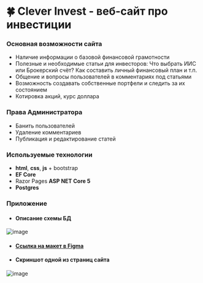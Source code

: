 # 🍀 Clever Invest - веб-сайт про инвестиции

### Основная возможности сайта
- Наличие информации о базовой финансовой грамотности
- Полезные и необходимые статьи для инвесторов: Что выбрать ИИС или Брокерский счёт? Как составить личный финансовый план и т.п. 
- Общение и вопросы пользователей в комментариях под статьями
- Возможность создавать собственные портфели и следить за их состоянием
- Котировка акций, курс доллара

### Права Администратора
- Банить пользователей
- Удаление комментариев
- Публикация и редактирование статей

### Используемые технологии
- **html**, **css**, **js** + bootstrap
- **EF Core**
- Razor Pages **ASP NET Core 5**
- **Postgres**

### Приложение
- #### Описание схемы БД
![image](https://drive.google.com/uc?export=view&id=15LWRdJTMz-v6AT_AGYKZD9TkZ7kj3kfx)
- #### [Ссылка на макет в Figma](https://www.figma.com/file/VeJtpMU3H2NqVJirSQDWX8/ClevInvest?node-id=0%3A1)
- #### Скриншот одной из страниц сайта
![image](https://drive.google.com/uc?export=view&id=1jtMf4NWNFrvHr-nb1UVAPB56k35W5bqc)
